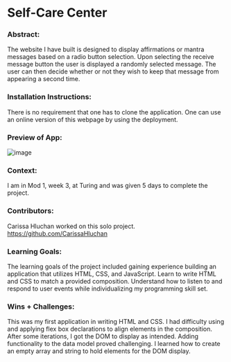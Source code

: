 # Self-Care Center 

### Abstract:
[//]: <> (Briefly describe what you built and its features. What problem is the app solving? How does this application solve that problem?)
The website I have built is designed to display affirmations or mantra messages based on a radio button selection. Upon selecting the receive message button the user is displayed a randomly selected message. The user can then decide whether or not they wish to keep that message from appearing a second time.

### Installation Instructions:
[//]: <> (What steps does a person have to take to get your app cloned down and running?)
There is no requirement that one has to clone the application. One can use an online version of this webpage by using the deployment.

### Preview of App:
[//]: <> (Provide ONE gif or screenshot of your application - choose the "coolest" piece of functionality to show off.)
![image](https://github.com/CarissaHluchan/self-care-center/assets/162339081/ca372764-8a58-44b9-947a-0dfef281f06e)

### Context:
[//]: <> (Give some context for the project here. How long did you have to work on it? How far into the Turing program are you?)
I am in Mod 1, week 3, at Turing and was given 5 days to complete the project.

### Contributors:
[//]: <> (Who worked on this application? Link to their GitHubs.)
Carissa Hluchan worked on this solo project.
https://github.com/CarissaHluchan

### Learning Goals:
[//]: <> (What were the learning goals of this project? What tech did you work with?)
The learning goals of the project included gaining experience building an application that utilizes HTML, CSS, and JavaScript. Learn to write HTML and CSS to match a provided composition. Understand how to listen to and respond to user events while individualizing my programming skill set.

### Wins + Challenges:
[//]: <> (What are 2-3 wins you have from this project? What were some challenges you faced - and how did you get over them?)
This was my first application in writing HTML and CSS. I had difficulty using and applying flex box declarations to align elements in the composition. After some iterations, I got the DOM to display as intended. Adding functionality to the data model proved challenging. I learned how to create an empty array and string to hold elements for the DOM display.
